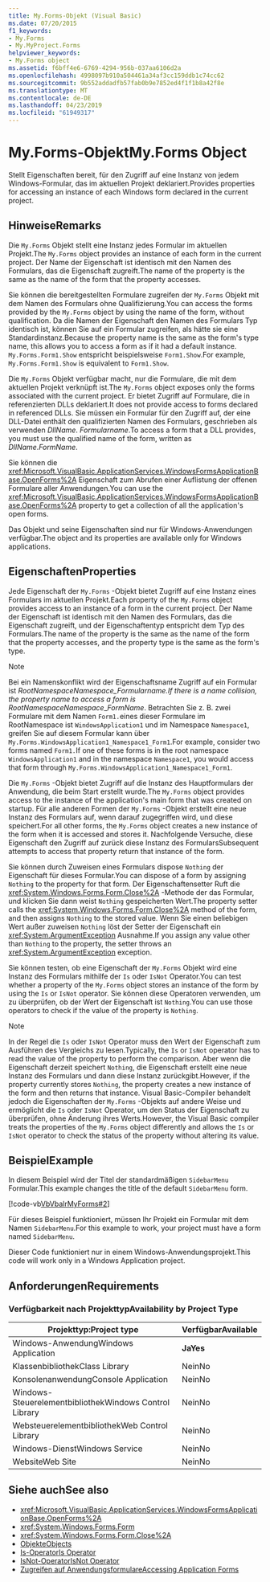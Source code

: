 ```yaml
---
title: My.Forms-Objekt (Visual Basic)
ms.date: 07/20/2015
f1_keywords:
- My.Forms
- My.MyProject.Forms
helpviewer_keywords:
- My.Forms object
ms.assetid: f6bff4e6-6769-4294-956b-037aa6106d2a
ms.openlocfilehash: 4998097b910a504461a34af3cc159ddb1c74cc62
ms.sourcegitcommit: 9b552addadfb57fab0b9e7852ed4f1f1b8a42f8e
ms.translationtype: MT
ms.contentlocale: de-DE
ms.lasthandoff: 04/23/2019
ms.locfileid: "61949317"
---
```

# <a name="myforms-object"></a><span data-ttu-id="5acd9-102">My.Forms-Objekt</span><span class="sxs-lookup"><span data-stu-id="5acd9-102">My.Forms Object</span></span>
<span data-ttu-id="5acd9-103">Stellt Eigenschaften bereit, für den Zugriff auf eine Instanz von jedem Windows-Formular, das im aktuellen Projekt deklariert.</span><span class="sxs-lookup"><span data-stu-id="5acd9-103">Provides properties for accessing an instance of each Windows form declared in the current project.</span></span>  
  
## <a name="remarks"></a><span data-ttu-id="5acd9-104">Hinweise</span><span class="sxs-lookup"><span data-stu-id="5acd9-104">Remarks</span></span>  
 <span data-ttu-id="5acd9-105">Die `My.Forms` Objekt stellt eine Instanz jedes Formular im aktuellen Projekt.</span><span class="sxs-lookup"><span data-stu-id="5acd9-105">The `My.Forms` object provides an instance of each form in the current project.</span></span> <span data-ttu-id="5acd9-106">Der Name der Eigenschaft ist identisch mit den Namen des Formulars, das die Eigenschaft zugreift.</span><span class="sxs-lookup"><span data-stu-id="5acd9-106">The name of the property is the same as the name of the form that the property accesses.</span></span>   
  
 <span data-ttu-id="5acd9-107">Sie können die bereitgestellten Formulare zugreifen der `My.Forms` Objekt mit dem Namen des Formulars ohne Qualifizierung.</span><span class="sxs-lookup"><span data-stu-id="5acd9-107">You can access the forms provided by the `My.Forms` object by using the name of the form, without qualification.</span></span> <span data-ttu-id="5acd9-108">Da die Namen der Eigenschaft den Namen des Formulars Typ identisch ist, können Sie auf ein Formular zugreifen, als hätte sie eine Standardinstanz.</span><span class="sxs-lookup"><span data-stu-id="5acd9-108">Because the property name is the same as the form's type name, this allows you to access a form as if it had a default instance.</span></span> <span data-ttu-id="5acd9-109">`My.Forms.Form1.Show` entspricht beispielsweise `Form1.Show`.</span><span class="sxs-lookup"><span data-stu-id="5acd9-109">For example, `My.Forms.Form1.Show` is equivalent to `Form1.Show`.</span></span>  
  
 <span data-ttu-id="5acd9-110">Die `My.Forms` Objekt verfügbar macht, nur die Formulare, die mit dem aktuellen Projekt verknüpft ist.</span><span class="sxs-lookup"><span data-stu-id="5acd9-110">The `My.Forms` object exposes only the forms associated with the current project.</span></span> <span data-ttu-id="5acd9-111">Er bietet Zugriff auf Formulare, die in referenzierten DLLs deklariert.</span><span class="sxs-lookup"><span data-stu-id="5acd9-111">It does not provide access to forms declared in referenced DLLs.</span></span> <span data-ttu-id="5acd9-112">Sie müssen ein Formular für den Zugriff auf, der eine DLL-Datei enthält den qualifizierten Namen des Formulars, geschrieben als verwenden *DllName*. *Formularname*.</span><span class="sxs-lookup"><span data-stu-id="5acd9-112">To access a form that a DLL provides, you must use the qualified name of the form, written as *DllName*.*FormName*.</span></span>  
  
 <span data-ttu-id="5acd9-113">Sie können die <xref:Microsoft.VisualBasic.ApplicationServices.WindowsFormsApplicationBase.OpenForms%2A> Eigenschaft zum Abrufen einer Auflistung der offenen Formulare aller Anwendungen.</span><span class="sxs-lookup"><span data-stu-id="5acd9-113">You can use the <xref:Microsoft.VisualBasic.ApplicationServices.WindowsFormsApplicationBase.OpenForms%2A> property to get a collection of all the application's open forms.</span></span>  
  
 <span data-ttu-id="5acd9-114">Das Objekt und seine Eigenschaften sind nur für Windows-Anwendungen verfügbar.</span><span class="sxs-lookup"><span data-stu-id="5acd9-114">The object and its properties are available only for Windows applications.</span></span>  
  
## <a name="properties"></a><span data-ttu-id="5acd9-115">Eigenschaften</span><span class="sxs-lookup"><span data-stu-id="5acd9-115">Properties</span></span>  
 <span data-ttu-id="5acd9-116">Jede Eigenschaft der `My.Forms` -Objekt bietet Zugriff auf eine Instanz eines Formulars im aktuellen Projekt.</span><span class="sxs-lookup"><span data-stu-id="5acd9-116">Each property of the `My.Forms` object provides access to an instance of a form in the current project.</span></span> <span data-ttu-id="5acd9-117">Der Name der Eigenschaft ist identisch mit den Namen des Formulars, das die Eigenschaft zugreift, und der Eigenschaftentyp entspricht dem Typ des Formulars.</span><span class="sxs-lookup"><span data-stu-id="5acd9-117">The name of the property is the same as the name of the form that the property accesses, and the property type is the same as the form's type.</span></span>  
  
> [!NOTE]
>  <span data-ttu-id="5acd9-118">Bei ein Namenskonflikt wird der Eigenschaftsname Zugriff auf ein Formular ist *RootNamespace*_*Namespace*\_*Formularname*.</span><span class="sxs-lookup"><span data-stu-id="5acd9-118">If there is a name collision, the property name to access a form is *RootNamespace*_*Namespace*\_*FormName*.</span></span> <span data-ttu-id="5acd9-119">Betrachten Sie z. B. zwei Formulare mit dem Namen `Form1.`eines dieser Formulare im RootNamespace ist `WindowsApplication1` und im Namespace `Namespace1`, greifen Sie auf diesem Formular kann über `My.Forms.WindowsApplication1_Namespace1_Form1`.</span><span class="sxs-lookup"><span data-stu-id="5acd9-119">For example, consider two forms named `Form1.`If one of these forms is in the root namespace `WindowsApplication1` and in the namespace `Namespace1`, you would access that form through `My.Forms.WindowsApplication1_Namespace1_Form1`.</span></span>  
  
 <span data-ttu-id="5acd9-120">Die `My.Forms` -Objekt bietet Zugriff auf die Instanz des Hauptformulars der Anwendung, die beim Start erstellt wurde.</span><span class="sxs-lookup"><span data-stu-id="5acd9-120">The `My.Forms` object provides access to the instance of the application's main form that was created on startup.</span></span> <span data-ttu-id="5acd9-121">Für alle anderen Formen der `My.Forms` -Objekt erstellt eine neue Instanz des Formulars auf, wenn darauf zugegriffen wird, und diese speichert.</span><span class="sxs-lookup"><span data-stu-id="5acd9-121">For all other forms, the `My.Forms` object creates a new instance of the form when it is accessed and stores it.</span></span> <span data-ttu-id="5acd9-122">Nachfolgende Versuche, diese Eigenschaft den Zugriff auf zurück diese Instanz des Formulars</span><span class="sxs-lookup"><span data-stu-id="5acd9-122">Subsequent attempts to access that property return that instance of the form.</span></span>  
  
 <span data-ttu-id="5acd9-123">Sie können durch Zuweisen eines Formulars dispose `Nothing` der Eigenschaft für dieses Formular.</span><span class="sxs-lookup"><span data-stu-id="5acd9-123">You can dispose of a form by assigning `Nothing` to the property for that form.</span></span> <span data-ttu-id="5acd9-124">Der Eigenschaftensetter Ruft die <xref:System.Windows.Forms.Form.Close%2A> -Methode der das Formular, und klicken Sie dann weist `Nothing` gespeicherten Wert.</span><span class="sxs-lookup"><span data-stu-id="5acd9-124">The property setter calls the <xref:System.Windows.Forms.Form.Close%2A> method of the form, and then assigns `Nothing` to the stored value.</span></span> <span data-ttu-id="5acd9-125">Wenn Sie einen beliebigen Wert außer zuweisen `Nothing` löst der Setter der Eigenschaft ein <xref:System.ArgumentException> Ausnahme.</span><span class="sxs-lookup"><span data-stu-id="5acd9-125">If you assign any value other than `Nothing` to the property, the setter throws an <xref:System.ArgumentException> exception.</span></span>  
  
 <span data-ttu-id="5acd9-126">Sie können testen, ob eine Eigenschaft der `My.Forms` Objekt wird eine Instanz des Formulars mithilfe der `Is` oder `IsNot` Operator.</span><span class="sxs-lookup"><span data-stu-id="5acd9-126">You can test whether a property of the `My.Forms` object stores an instance of the form by using the `Is` or `IsNot` operator.</span></span> <span data-ttu-id="5acd9-127">Sie können diese Operatoren verwenden, um zu überprüfen, ob der Wert der Eigenschaft ist `Nothing`.</span><span class="sxs-lookup"><span data-stu-id="5acd9-127">You can use those operators to check if the value of the property is `Nothing`.</span></span>  
  
> [!NOTE]
>  <span data-ttu-id="5acd9-128">In der Regel die `Is` oder `IsNot` Operator muss den Wert der Eigenschaft zum Ausführen des Vergleichs zu lesen.</span><span class="sxs-lookup"><span data-stu-id="5acd9-128">Typically, the `Is` or `IsNot` operator has to read the value of the property to perform the comparison.</span></span> <span data-ttu-id="5acd9-129">Aber wenn die Eigenschaft derzeit speichert `Nothing`, die Eigenschaft erstellt eine neue Instanz des Formulars und dann diese Instanz zurückgibt.</span><span class="sxs-lookup"><span data-stu-id="5acd9-129">However, if the property currently stores `Nothing`, the property creates a new instance of the form and then returns that instance.</span></span> <span data-ttu-id="5acd9-130">Visual Basic-Compiler behandelt jedoch die Eigenschaften der `My.Forms` -Objekts auf andere Weise und ermöglicht die `Is` oder `IsNot` Operator, um den Status der Eigenschaft zu überprüfen, ohne Änderung ihres Werts.</span><span class="sxs-lookup"><span data-stu-id="5acd9-130">However, the Visual Basic compiler treats the properties of the `My.Forms` object differently and allows the `Is` or `IsNot` operator to check the status of the property without altering its value.</span></span>  
  
## <a name="example"></a><span data-ttu-id="5acd9-131">Beispiel</span><span class="sxs-lookup"><span data-stu-id="5acd9-131">Example</span></span>  
 <span data-ttu-id="5acd9-132">In diesem Beispiel wird der Titel der standardmäßigen `SidebarMenu` Formular.</span><span class="sxs-lookup"><span data-stu-id="5acd9-132">This example changes the title of the default `SidebarMenu` form.</span></span>  
  
 [!code-vb[VbVbalrMyForms#2](~/samples/snippets/visualbasic/VS_Snippets_VBCSharp/VbVbalrMyForms/VB/Class1.vb#2)]  
  
 <span data-ttu-id="5acd9-133">Für dieses Beispiel funktioniert, müssen Ihr Projekt ein Formular mit dem Namen `SidebarMenu`.</span><span class="sxs-lookup"><span data-stu-id="5acd9-133">For this example to work, your project must have a form named `SidebarMenu`.</span></span>  
  
 <span data-ttu-id="5acd9-134">Dieser Code funktioniert nur in einem Windows-Anwendungsprojekt.</span><span class="sxs-lookup"><span data-stu-id="5acd9-134">This code will work only in a Windows Application project.</span></span>  
  
## <a name="requirements"></a><span data-ttu-id="5acd9-135">Anforderungen</span><span class="sxs-lookup"><span data-stu-id="5acd9-135">Requirements</span></span>  
  
### <a name="availability-by-project-type"></a><span data-ttu-id="5acd9-136">Verfügbarkeit nach Projekttyp</span><span class="sxs-lookup"><span data-stu-id="5acd9-136">Availability by Project Type</span></span>  
  
|<span data-ttu-id="5acd9-137">Projekttyp:</span><span class="sxs-lookup"><span data-stu-id="5acd9-137">Project type</span></span>|<span data-ttu-id="5acd9-138">Verfügbar</span><span class="sxs-lookup"><span data-stu-id="5acd9-138">Available</span></span>|  
|---|---|  
|<span data-ttu-id="5acd9-139">Windows-Anwendung</span><span class="sxs-lookup"><span data-stu-id="5acd9-139">Windows Application</span></span>|<span data-ttu-id="5acd9-140">**Ja**</span><span class="sxs-lookup"><span data-stu-id="5acd9-140">**Yes**</span></span>|  
|<span data-ttu-id="5acd9-141">Klassenbibliothek</span><span class="sxs-lookup"><span data-stu-id="5acd9-141">Class Library</span></span>|<span data-ttu-id="5acd9-142">Nein</span><span class="sxs-lookup"><span data-stu-id="5acd9-142">No</span></span>|  
|<span data-ttu-id="5acd9-143">Konsolenanwendung</span><span class="sxs-lookup"><span data-stu-id="5acd9-143">Console Application</span></span>|<span data-ttu-id="5acd9-144">Nein</span><span class="sxs-lookup"><span data-stu-id="5acd9-144">No</span></span>|  
|<span data-ttu-id="5acd9-145">Windows-Steuerelementbibliothek</span><span class="sxs-lookup"><span data-stu-id="5acd9-145">Windows Control Library</span></span>|<span data-ttu-id="5acd9-146">Nein</span><span class="sxs-lookup"><span data-stu-id="5acd9-146">No</span></span>|  
|<span data-ttu-id="5acd9-147">Websteuerelementbibliothek</span><span class="sxs-lookup"><span data-stu-id="5acd9-147">Web Control Library</span></span>|<span data-ttu-id="5acd9-148">Nein</span><span class="sxs-lookup"><span data-stu-id="5acd9-148">No</span></span>|  
|<span data-ttu-id="5acd9-149">Windows-Dienst</span><span class="sxs-lookup"><span data-stu-id="5acd9-149">Windows Service</span></span>|<span data-ttu-id="5acd9-150">Nein</span><span class="sxs-lookup"><span data-stu-id="5acd9-150">No</span></span>|  
|<span data-ttu-id="5acd9-151">Website</span><span class="sxs-lookup"><span data-stu-id="5acd9-151">Web Site</span></span>|<span data-ttu-id="5acd9-152">Nein</span><span class="sxs-lookup"><span data-stu-id="5acd9-152">No</span></span>|  
  
## <a name="see-also"></a><span data-ttu-id="5acd9-153">Siehe auch</span><span class="sxs-lookup"><span data-stu-id="5acd9-153">See also</span></span>

- <xref:Microsoft.VisualBasic.ApplicationServices.WindowsFormsApplicationBase.OpenForms%2A>
- <xref:System.Windows.Forms.Form>
- <xref:System.Windows.Forms.Form.Close%2A>
- [<span data-ttu-id="5acd9-154">Objekte</span><span class="sxs-lookup"><span data-stu-id="5acd9-154">Objects</span></span>](../../../visual-basic/language-reference/objects/index.md)
- [<span data-ttu-id="5acd9-155">Is-Operator</span><span class="sxs-lookup"><span data-stu-id="5acd9-155">Is Operator</span></span>](../../../visual-basic/language-reference/operators/is-operator.md)
- [<span data-ttu-id="5acd9-156">IsNot-Operator</span><span class="sxs-lookup"><span data-stu-id="5acd9-156">IsNot Operator</span></span>](../../../visual-basic/language-reference/operators/isnot-operator.md)
- [<span data-ttu-id="5acd9-157">Zugreifen auf Anwendungsformulare</span><span class="sxs-lookup"><span data-stu-id="5acd9-157">Accessing Application Forms</span></span>](../../../visual-basic/developing-apps/programming/accessing-application-forms.md)
